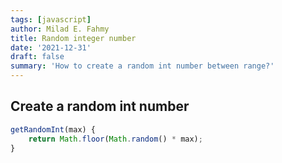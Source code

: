 ```yaml
---
tags: [javascript]
author: Milad E. Fahmy
title: Random integer number
date: '2021-12-31'
draft: false
summary: 'How to create a random int number between range?'
---
```


## Create a random int number

```js
getRandomInt(max) {
    return Math.floor(Math.random() * max);
}
```